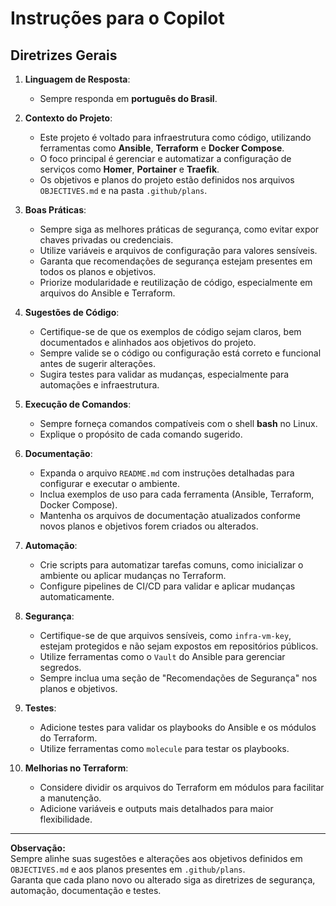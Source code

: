# Instruções para o Copilot

## Diretrizes Gerais

1. **Linguagem de Resposta**:
   - Sempre responda em **português do Brasil**.

2. **Contexto do Projeto**:
   - Este projeto é voltado para infraestrutura como código, utilizando ferramentas como **Ansible**, **Terraform** e **Docker Compose**.
   - O foco principal é gerenciar e automatizar a configuração de serviços como **Homer**, **Portainer** e **Traefik**.
   - Os objetivos e planos do projeto estão definidos nos arquivos `OBJECTIVES.md` e na pasta `.github/plans`.

3. **Boas Práticas**:
   - Sempre siga as melhores práticas de segurança, como evitar expor chaves privadas ou credenciais.
   - Utilize variáveis e arquivos de configuração para valores sensíveis.
   - Garanta que recomendações de segurança estejam presentes em todos os planos e objetivos.
   - Priorize modularidade e reutilização de código, especialmente em arquivos do Ansible e Terraform.

4. **Sugestões de Código**:
   - Certifique-se de que os exemplos de código sejam claros, bem documentados e alinhados aos objetivos do projeto.
   - Sempre valide se o código ou configuração está correto e funcional antes de sugerir alterações.
   - Sugira testes para validar as mudanças, especialmente para automações e infraestrutura.

5. **Execução de Comandos**:
   - Sempre forneça comandos compatíveis com o shell **bash** no Linux.
   - Explique o propósito de cada comando sugerido.

6. **Documentação**:
   - Expanda o arquivo `README.md` com instruções detalhadas para configurar e executar o ambiente.
   - Inclua exemplos de uso para cada ferramenta (Ansible, Terraform, Docker Compose).
   - Mantenha os arquivos de documentação atualizados conforme novos planos e objetivos forem criados ou alterados.

7. **Automação**:
   - Crie scripts para automatizar tarefas comuns, como inicializar o ambiente ou aplicar mudanças no Terraform.
   - Configure pipelines de CI/CD para validar e aplicar mudanças automaticamente.

8. **Segurança**:
   - Certifique-se de que arquivos sensíveis, como `infra-vm-key`, estejam protegidos e não sejam expostos em repositórios públicos.
   - Utilize ferramentas como o `Vault` do Ansible para gerenciar segredos.
   - Sempre inclua uma seção de "Recomendações de Segurança" nos planos e objetivos.

9. **Testes**:
   - Adicione testes para validar os playbooks do Ansible e os módulos do Terraform.
   - Utilize ferramentas como `molecule` para testar os playbooks.

10. **Melhorias no Terraform**:
    - Considere dividir os arquivos do Terraform em módulos para facilitar a manutenção.
    - Adicione variáveis e outputs mais detalhados para maior flexibilidade.

---

**Observação:**  
Sempre alinhe suas sugestões e alterações aos objetivos definidos em `OBJECTIVES.md` e aos planos presentes em `.github/plans`.  
Garanta que cada plano novo ou alterado siga as diretrizes de segurança, automação, documentação e testes.
